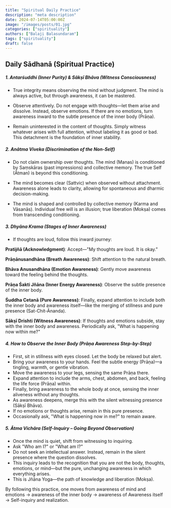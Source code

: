```yaml
---
title: "Spiritual Daily Practice"
description: "meta description"
date: 2024-07-14T05:00:00Z
image: "/images/posts/01.jpg"
categories: ["spirituality"]
authors: ["Balaji Balasundaram"]
tags: ["spirituality"]
draft: false
---
```

## Daily Sādhanā (Spiritual Practice)

##### 1. Antarśuddhi (Inner Purity) & Sākṣī Bhāva (Witness Consciousness)

- True integrity means observing the mind without judgment. The mind is always active, but through awareness, it can be mastered.

- Observe attentively. Do not engage with thoughts—let them arise and dissolve. Instead, observe emotions. If there are no emotions, turn awareness inward to the subtle presence of the inner body (Prāṇa).

- Remain uninterested in the content of thoughts. Simply witness whatever arises with full attention, without labeling it as good or bad. This detachment is the foundation of inner stability.

##### 2. Anātma Viveka (Discrimination of the Non-Self)

- Do not claim ownership over thoughts. The mind (Manas) is conditioned by Saṃskāras (past impressions) and collective memory. The true Self (Ātman) is beyond this conditioning.

- The mind becomes clear (Sattvic) when observed without attachment. Awareness alone leads to clarity, allowing for spontaneous and dharmic decision-making.

- The mind is shaped and controlled by collective memory (Karma and Vāsanās). Individual free will is an illusion; true liberation (Mokṣa) comes from transcending conditioning.

##### 3. Dhyāna Krama (Stages of Inner Awareness)

- If thoughts are loud, follow this inward journey:

**Pratijñā (Acknowledgment)**: Accept—"My thoughts are loud. It is okay."

**Prāṇānusandhāna (Breath Awareness)**: Shift attention to the natural breath.

**Bhāva Anusandhāna (Emotion Awareness)**: Gently move awareness toward the feeling behind the thoughts.

**Prāṇa Śakti Jñāna (Inner Energy Awareness)**: Observe the subtle presence of the inner body.

**Śuddha Cetanā (Pure Awareness)**: Finally, expand attention to include both the inner body and awareness itself—like the merging of stillness and pure presence (Sat-Chit-Ānanda).

**Sākṣī Drishti (Witness Awareness)**: If thoughts and emotions subside, stay with the inner body and awareness. Periodically ask, "What is happening now within me?"

##### 4. How to Observe the Inner Body (Prāṇa Awareness Step-by-Step)

- First, sit in stillness with eyes closed. Let the body be relaxed but alert.
- Bring your awareness to your hands. Feel the subtle energy (Prāṇa)—a tingling, warmth, or gentle vibration.
- Move the awareness to your legs, sensing the same Prāṇa there.
- Expand attention to include the arms, chest, abdomen, and back, feeling the life force (Prāṇa) within.
- Finally, bring awareness to the whole body at once, sensing the inner aliveness without any thoughts.
- As awareness deepens, merge this with the silent witnessing presence (Sākṣī Bhāva).
- If no emotions or thoughts arise, remain in this pure presence.
- Occasionally ask, "What is happening now in me?" to remain aware.

##### 5. Ātma Vichāra (Self-Inquiry – Going Beyond Observation)

- Once the mind is quiet, shift from witnessing to inquiring.
- Ask "Who am I?" or "What am I?"
- Do not seek an intellectual answer. Instead, remain in the silent presence where the question dissolves.
- This inquiry leads to the recognition that you are not the body, thoughts, emotions, or mind—but the pure, unchanging awareness in which everything arises.
- This is Jñāna Yoga—the path of knowledge and liberation (Mokṣa).

By following this practice, one moves from awareness of mind and emotions → awareness of the inner body → awareness of Awareness itself → Self-inquiry and realization.